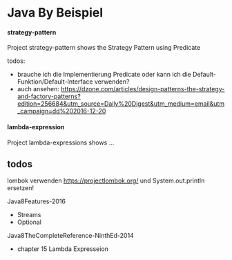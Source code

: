 # Java By Beispiel
#### strategy-pattern
Project strategy-pattern shows the Strategy Pattern using Predicate

todos:
- brauche ich die Implementierung Predicate oder kann ich die Default-Funktion/Default-Interface verwenden?
- auch ansehen:    https://dzone.com/articles/design-patterns-the-strategy-and-factory-patterns?edition=256684&utm_source=Daily%20Digest&utm_medium=email&utm_campaign=dd%202016-12-20

#### lambda-expression
Project lambda-expressions shows ...


## todos
lombok verwenden https://projectlombok.org/ und System.out.println ersetzen!

Java8Features-2016
- Streams
- Optional

Java8TheCompleteReference-NinthEd-2014
- chapter 15 Lambda Expresseion
